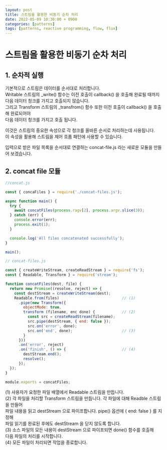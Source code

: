 ```yaml
---
layout: post
title: 스트림을 활용한 비동기 순차 처리
date: 2022-05-09 10:30:00 + 0900
categories: [patterns]
tags: [patterns, reactive programming, flow, flux]
---
```


# 스트림을 활용한 비동기 순차 처리

## 1. 순차적 실행
기본적으로 스트림은 데이터를 순서대로 처리합니다.    
Writable 스트림의 _write() 함수는 이전 호출이 callback() 을 호출해 완료될 때까지   
다음 데이터 청크를 가지고 호출되지 않습니다.   
그리고 Transform 스트림의 _transfrom() 함수 또한 이전 호출이 callback() 을 호출해 완료되어야   
다음 데이터 청크를 가지고 호출 됩니다.   

이것은 스트림의 중요한 속성으로 각 청크를 올바른 순서로 처리하는데 사용됩니다.    
이 속성을 활용해 스트림을 제어 흐픔 패턴에 사용할 수 있습니다.   

입력으로 받은 파일 목록을 순서대로 연결하는 concat-file.js 라는 새로운 모듈을 만들어 보겠습니다.

## 2. concat file 모듈
```javascript
//concat.js

const { concaFiles } = require('./concat-files.js');

async function main() {
  try {
    await concatFiles(process.ragv[2], process.argv.slice(3)); 
  } catch (err) {
    console.error(err);
    process.exit(1);
  }

  console.log('All files concatenated successfully');
}

main();
```

```javascript
// concat-files.js

const { createWriteStream, createReadStream } = require('fs');
const { Readable, Transform } = require('stream');

function concatFiles(dest, file) {
  return new Promise((resolve, reject) => {
    const destStream = createWriteStream(dest);
    Readable.from(files)                            // (1)
      .pipe(new Transform({
        objectMode: true,
        transform (filename, enc done) {            // (2)
          const src = createReadStream(filename);
          src.pipe(destStream, { end: false });
          src.on('error', done);
          src.on('end', done);                      // (3)
        }
      }))
      .on('error', reject)
      .on('finish', () => {                         // (4)
        destStream.end();
        resolve();
      });
  });
}

module.exports = concatFiles;
```

(1) 사용자가 요청한 파일 배열에서 Readable 스트림을 만듭니다.    
(2) 각 파일을 처리할 Transform 스트림을 만듭니다. 각 파일에 대해 Readble 스트림을 만들어   
파일 내용을 읽고 destStream 으로 파이프합니다. pipe() 옵션에 { end: false } 를 지정해   
파일 읽기를 완료된 후에도 destStream 을 닫지 않도록 합니다.   
(3) 소스 파일의 모든 내용이 destStream 으로 파이프되면 done() 함수를 호출해    
다음 파일의 처리를 시작합니다.    
(4) 모든 파일이 처리되면 작업을 종료합니다.

